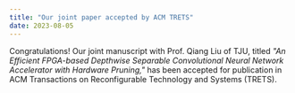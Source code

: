 ```yaml
---
title: "Our joint paper accepted by ACM TRETS"
date: 2023-08-05
---
```


<!--more-->

Congratulations! Our joint manuscript with Prof. Qiang Liu of TJU, titled *"An Efficient FPGA-based Depthwise Separable Convolutional Neural Network Accelerator with Hardware Pruning,"* has been accepted for publication in ACM Transactions on Reconfigurable Technology and Systems (TRETS).
